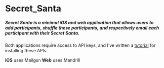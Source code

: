 # Secret_Santa

##### Secret Santa is a minimal iOS and web application that allows users to add participants, shuffle these participants, and respectively email each participant with their *Secret Santa*.

Both applications require access to API keys, and I've written a [tutorial](http://kaira.one/2016/03/01/Mandrill-And-Mailgun-API/) for installing these APIs.

<strong>iOS</strong> uses Mailgun
<strong>Web</strong> uses Mandrill

